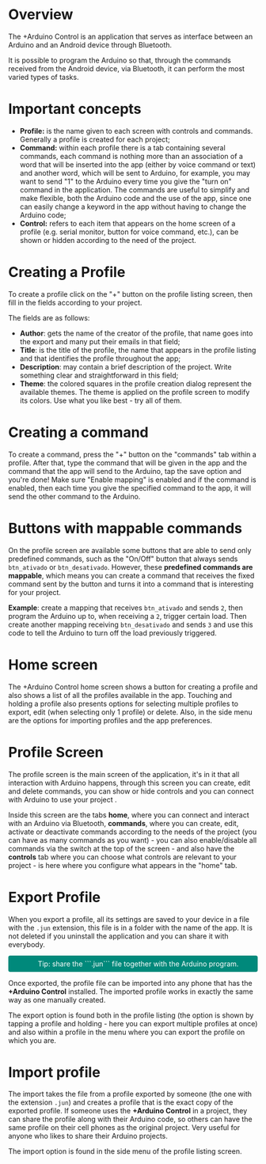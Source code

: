 Overview
=====

The +Arduino Control is an application that serves as interface between an Arduino and an Android device through Bluetooth.

It is possible to program the Arduino so that, through the commands received from the Android device, via Bluetooth, it can perform the most varied types of tasks.


Important concepts
=====

- **Profile:**  is the name given to each screen with controls and commands. Generally a profile is created for each project;
- **Command:** within each profile there is a tab containing several commands, each command is nothing more than an association of a word that will be inserted into the app (either by voice command or text) and another word, which will be sent to Arduino, for example, you may want to send "1" to the Arduino every time you give the "turn on" command in the application. The commands are useful to simplify and make flexible, both the Arduino code and the use of the app, since one can easily change a keyword in the app without having to change the Arduino code;
- **Control:** refers to each item that appears on the home screen of a profile (e.g. serial monitor, button for voice command, etc.), can be shown or hidden according to the need of the project.


Creating a Profile
=====

To create a profile click on the "+" button on the profile listing screen, then fill in the fields according to your project. 

The fields are as follows:

- **Author**: gets the name of the creator of the profile, that name goes into the export and many put their emails in that field;
- **Title**: is the title of the profile, the name that appears in the profile listing and that identifies the profile throughout the app;
- **Description**: may contain a brief description of the project. Write something clear and straightforward in this field;
- **Theme**: the colored squares in the profile creation dialog represent the available themes. The theme is applied on the profile screen to modify its colors. Use what you like best - try all of them.


Creating a command
=====

To create a command, press the "+" button on the "commands" tab within a profile. After that, type the command that will be given in the app and the command that the app will send to the Arduino, tap the save option and you're done! Make sure "Enable mapping" is enabled and if the command is enabled, then each time you give the specified command to the app, it will send the other command to the Arduino.


Buttons with mappable commands
=====

On the profile screen are available some buttons that are able to send only predefined commands, such as the "On/Off" button that always sends ```btn_ativado``` or ```btn_desativado```. However, these **predefined commands are mappable**, which means you can create a command that receives the fixed command sent by the button and turns it into a command that is interesting for your project.

**Example**: create a mapping that receives ```btn_ativado``` and sends ```2```, then program the Arduino up to, when receiving a ```2```, trigger certain load. Then create another mapping receiving ```btn_desativado``` and sends ```3``` and use this code to tell the Arduino to turn off the load previously triggered.


Home screen
=====

The +Arduino Control home screen shows a button for creating a profile and also shows a list of all the profiles available in the app. Touching and holding a profile also presents options for selecting multiple profiles to export, edit (when selecting only 1 profile) or delete. Also, in the side menu are the options for importing profiles and the app preferences.


Profile Screen
=====

The profile screen is the main screen of the application, it's in it that all interaction with Arduino happens, through this screen you can create, edit and delete commands, you can show or hide controls and you can connect with Arduino to use your project .

Inside this screen are the tabs **home**, where you can connect and interact with an Arduino via Bluetooth, **commands**, where you can create, edit, activate or deactivate commands according to the needs of the project (you can have as many commands as you want) - you can also enable/disable all commands via the switch at the top of the screen - and also have the **controls** tab where you can choose what controls are relevant to your project - is here where you configure what appears in the "home" tab.


Export Profile
=====

When you export a profile, all its settings are saved to your device in a file with the ```.jun``` extension, this file is in a folder with the name of the app. It is not deleted if you uninstall the application and you can share it with everybody.

<p style="text-justify: distribute; text-indent: 1.5em; border-radius: 4px; color: white; text-align: center; background: #00897b; padding: 8px;" align="center">
Tip: share the ```.jun``` file together with the Arduino program.
</p>

Once exported, the profile file can be imported into any phone that has the **+Arduino Control** installed. The imported profile works in exactly the same way as one manually created.

The export option is found both in the profile listing (the option is shown by tapping a profile and holding - here you can export multiple profiles at once) and also within a profile in the menu where you can export the profile on which you are.


Import profile
=====

The import takes the file from a profile exported by someone (the one with the extension ```.jun```) and creates a profile that is the exact copy of the exported profile. If someone uses the **+Arduino Control** in a project, they can share the profile along with their Arduino code, so others can have the same profile on their cell phones as the original project. Very useful for anyone who likes to share their Arduino projects. 

The import option is found in the side menu of the profile listing screen.
